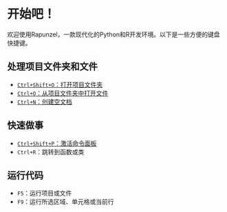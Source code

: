 # 开始吧！

欢迎使用Rapunzel，一款现代化的Python和R开发环境。以下是一些方便的键盘快捷键。


## 处理项目文件夹和文件

- [`Ctrl+Shift+O`：打开项目文件夹](opensesame://event.rapunzel_welcome_open_folders)
- [`Ctrl+O`：从项目文件夹中打开文件](opensesame://event.rapunzel_welcome_open_files)
- [`Ctrl+N`：创建空文档](opensesame://event.ide_new_file)


## 快速做事

- [`Ctrl+Shift+P`：激活命令面板](opensesame://event.command_palette_activate)
- `Ctrl+R`：跳转到函数或类


## 运行代码

- `F5`：运行项目或文件
- `F9`：运行所选区域、单元格或当前行
